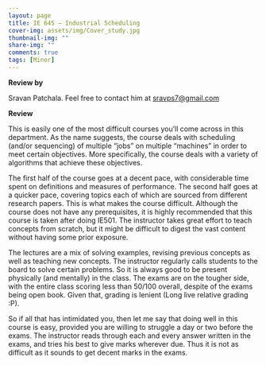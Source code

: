 ```yaml
---
layout: page
title: IE 645 – Industrial Scheduling
cover-img: assets/img/Cover_study.jpg
thumbnail-img: ""
share-img: ""
comments: true
tags: [Minor]
---
```


**Review by**

Sravan Patchala. Feel free to contact him at sravps7@gmail.com

**Review**


This is easily one of the most difficult courses you’ll come across in this department. As the name suggests, the course deals with scheduling (and/or sequencing) of multiple “jobs” on multiple “machines” in order to meet certain objectives. More specifically, the course deals with a variety of algorithms that achieve these objectives.

The first half of the course goes at a decent pace, with considerable time spent on definitions and measures of performance. The second half goes at a quicker pace, covering topics each of which are sourced from different research papers. This is what makes the course difficult. Although the course does not have any prerequisites, it is highly recommended that this course is taken after doing IE501. The instructor takes great effort to teach concepts from scratch, but it might be difficult to digest the vast content without having some prior exposure.

The lectures are a mix of solving examples, revising previous concepts as well as teaching new concepts. The instructor regularly calls students to the board to solve certain problems. So it is always good to be present physically (and mentally) in the class. The exams are on the tougher side, with the entire class scoring less than 50/100 overall, despite of the exams being open book. Given that, grading is lenient (Long live relative grading :P).

So if all that has intimidated you, then let me say that doing well in this course is easy, provided you are willing to struggle a day or two before the exams. The instructor reads through each and every answer written in the exams, and tries his best to give marks wherever due. Thus it is not as difficult as it sounds to get decent marks in the exams.